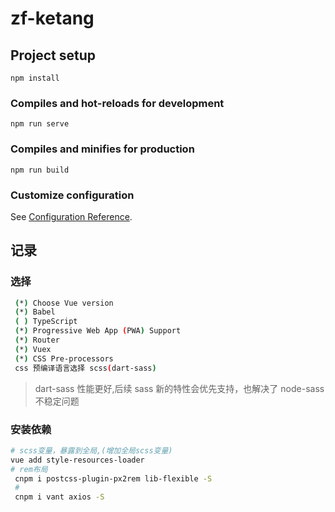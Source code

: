 # zf-ketang

## Project setup

```
npm install
```

### Compiles and hot-reloads for development

```
npm run serve
```

### Compiles and minifies for production

```
npm run build
```

### Customize configuration

See [Configuration Reference](https://cli.vuejs.org/config/).

## 记录

### 选择

```sh
 (*) Choose Vue version
 (*) Babel
 ( ) TypeScript
 (*) Progressive Web App (PWA) Support
 (*) Router
 (*) Vuex
 (*) CSS Pre-processors
 css 预编译语言选择 scss(dart-sass)
```

> dart-sass 性能更好,后续 sass 新的特性会优先支持，也解决了 node-sass 不稳定问题

### 安装依赖

```sh
# scss变量，暴露到全局,(增加全局scss变量)
vue add style-resources-loader
# rem布局
 cnpm i postcss-plugin-px2rem lib-flexible -S
 #
 cnpm i vant axios -S
```
